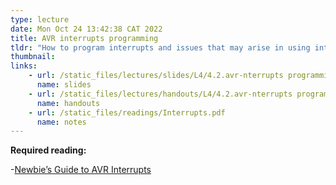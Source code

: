 ```yaml
---
type: lecture
date: Mon Oct 24 13:42:38 CAT 2022
title: AVR interrupts programming
tldr: "How to program interrupts and issues that may arise in using interrupts"
thumbnail: 
links: 
    - url: /static_files/lectures/slides/L4/4.2.avr-nterrupts programming in-c.pdf
      name: slides
    - url: /static_files/lectures/handouts/L4/4.2.avr-nterrupts programming in-c.pdf
      name: handouts
    - url: /static_files/readings/Interrupts.pdf
      name: notes
---
```

**Required reading:**
 
-[Newbie’s Guide to AVR Interrupts](http://www.github.com/abcminiuser/avr-tutorials/blob/master/Interrupts/Output/Interrupts.pdf?raw=true)




